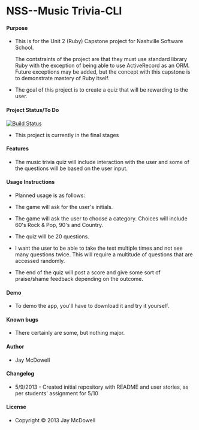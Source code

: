 <h1>NSS--Music Trivia-CLI</h1>

<h4>Purpose</h4>

<ul>
    <li>This is for the Unit 2 (Ruby) Capstone project for Nashville Software School.</li>
</ul>

<ul>
    The contstraints of the project are that they must use standard library Ruby with the exception of being able to use ActiveRecord as an ORM. Future exceptions may be added, but the concept with this capstone is to demonstrate mastery of Ruby itself.</ul>

<ul>
    <li>The goal of this project is to create a quiz that will be rewarding to the user.</li>
</ul>

<h4>Project Status/To Do</h4>

[![Build Status](https://travis-ci.org/JayMcDowell/MusicTrivia.png)](https://travis-ci.org/JayMcDowell/MusicTrivia)
<ul>
    <li>This project is currently in the final stages</li>
</ul>

<h4>Features</h4>

<ul>
    <li>The music trivia quiz will include interaction with the user and some of the questions will be based on the user input.</li>
</ul>

<h4>Usage Instructions</h4>

<ul>
    <li>Planned usage is as follows:</li>
</ul>

<ul>
    <li>The game will ask for the user's initials.</li>
</ul>

<ul>
    <li>The game will ask the user to choose a category.  Choices will include 60's Rock & Pop, 90's and Country. </li>
</ul>

<ul>
    <li>The quiz will be 20 questions.</li>
</ul>

<ul>
    <li>I want the user to be able to take the test multiple times and not see many questions twice.  This will require a multitude of questions that are accessed randomly.</li>
</ul>

<ul>
    <li>The end of the quiz will post a score and give some sort of praise/shame feedback depending on the outcome.</li>
</ul>

<h4>Demo</h4>

<ul>
    <li>To demo the app, you'll have to download it and try it yourself.</li>
</ul>

<h4>Known bugs</h4>

<ul>
    <li>There certainly are some, but nothing major.</li>
</ul>

<h4>Author</h4>

<ul>
    <li>Jay McDowell</li>
</ul>

<h4>Changelog</h4>

<ul>
    <li>5/9/2013 - Created initial repository with README and user stories, as per students' assignment for 5/10</li>
</ul>

<h4>License</h4>

<ul>
    <li>Copyright © 2013 Jay McDowell</li>
</ul>
